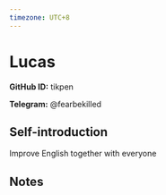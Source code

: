 ```yaml
---
timezone: UTC+8
---
```


# Lucas

**GitHub ID:** tikpen

**Telegram:** @fearbekilled

## Self-introduction

Improve English together with everyone

## Notes

<!-- Content_START -->


<!-- Content_END -->

